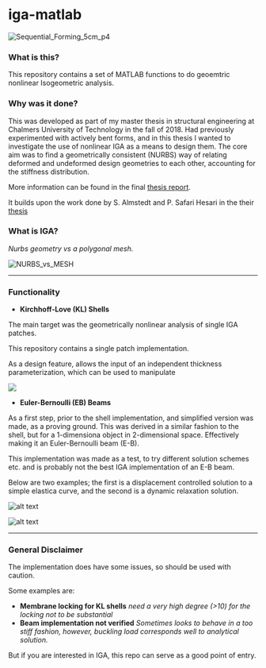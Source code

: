 # iga-matlab

![Sequential_Forming_5cm_p4](https://user-images.githubusercontent.com/62885093/111032263-38f0b700-8403-11eb-9388-7ce3d76657ad.png)

### What is this?

This repository contains a set of MATLAB functions to do geoemtric nonlinear Isogeometric analysis.

### Why was it done?

This was developed as part of my master thesis in structural engineering at Chalmers University of Technology in the fall of 2018. Had previously experimented with actively bent forms, and in this thesis I wanted to investigate the use of nonlinear IGA as a means to design them. The core aim was to find a geometrically consistent (NURBS) way of relating deformed and undeformed design geometries to each other, accounting for the stiffness distribution.

More information can be found in the final [thesis report](https://hdl.handle.net/20.500.12380/301616).

It builds upon the work done by S. Almstedt and P. Safari Hesari in the their [thesis](https://hdl.handle.net/20.500.12380/301616)

### What is IGA?

*Nurbs geometry vs a polygonal mesh.*

![NURBS_vs_MESH](https://user-images.githubusercontent.com/62885093/111032366-b5839580-8403-11eb-9d0d-7fef16fa37f3.jpg)

***

### Functionality

- **Kirchhoff-Love (KL) Shells**

The main target was the geometrically nonlinear analysis of single IGA patches.

This repository contains a single patch implementation.

As a design feature, allows the input of an independent thickness parameterization, which can be used to manipulate

![](https://github.com/joelhi/iga-matlab/blob/master/KL%20Shell/Resources/testSurface.gif)

- **Euler-Bernoulli (EB) Beams**

As a first step, prior to the shell implementation, and simplified version was made, as a proving ground. This was derived in a similar fashion to the shell, but for a 1-dimensiona object in 2-dimensional space. Effectively making it an Euler-Bernoulli beam (E-B).

This implementation was made as a test, to try different solution schemes etc. and is probably not the best IGA implementation of an E-B beam.

Below are two examples; the first is a displacement controlled solution to a simple elastica curve, and the second is a dynamic relaxation solution.

![alt text](https://github.com/joelhi/IGA_MATLAB/blob/master/Beam/Gifs/Elastica1.gif)

![alt text](https://github.com/joelhi/IGA_MATLAB/blob/master/Beam/Gifs/DR_Faster.gif)

***

### General Disclaimer

The implementation does have some issues, so should be used with caution.

Some examples are:

- **Membrane locking for KL shells** *need a very high degree (>10) for the locking not to be substantial*
- **Beam implementation not verified** *Sometimes looks to behave in a too stiff fashion, however, buckling load corresponds well to analytical solution.*

But if you are interested in IGA, this repo can serve as a good point of entry.
